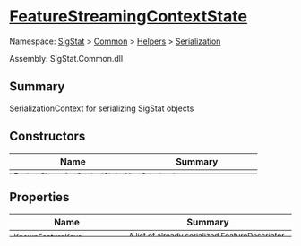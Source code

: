 # [FeatureStreamingContextState](./FeatureStreamingContextState.md)

Namespace: [SigStat]() > [Common](./../../README.md) > [Helpers](./../README.md) > [Serialization](./README.md)

Assembly: SigStat.Common.dll

## Summary
SerializationContext for serializing SigStat objects

## Constructors

| Name | Summary | 
| --- | --- | 
| <sub>FeatureStreamingContextState (  )</sub><div style="margin: -28px 0px 0px 0px;"><img width=200/>  | <sub>Constructor</sub><div style="margin: -28px 0px 0px 0px;"><img width=200/>  | <br>


## Properties

| Name | Summary | 
| --- | --- | 
| <sub>KnownFeatureKeys</sub><div style="margin: -28px 0px 0px 0px;"><img width=200/>  | <sub>A list of already serialized FeatureDescriptor keys</sub><div style="margin: -28px 0px 0px 0px;"><img width=200/>  | <br>


